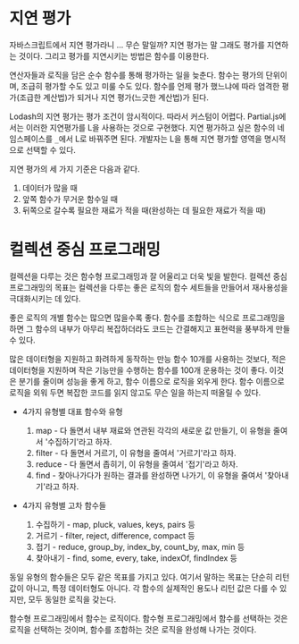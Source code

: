 # 지연 평가

자바스크립트에서 지연 평가라니 ... 무슨 말일까?
지연 평가는 말 그래도 평가를 지연하는 것이다. 그리고 평가를 지연시키는 방법은 함수를 이용한다.

연산자들과 로직을 담은 순수 함수를 통해 평가하는 일을 늦춘다. 함수는 평가의 단위이며, 조급히 평가할 수도 있고 미룰 수도 있다. 함수를 언제 평가 했느냐에 따라 엄격한 평가(조급한 계산법)가 되거나 지연 평가(느긋한 계산법)가 된다.

Lodash의 지연 평가는 평가 조건이 암시적이다.
따라서 커스텀이 어렵다.
Partial.js에서는 이러한 지연평가를 L을 사용하는 것으로 구현했다.
지연 평가하고 싶은 함수의 네임스페이스를 `_`에서 L로 바꿔주면 된다.
개발자는 L을 통해 지연 평가할 영역을 명시적으로 선택할 수 있다.

지연 평가의 세 가지 기준은 다음과 같다.
1. 데이터가 많을 때
2. 앞쪽 함수가 무거운 함수일 때
3. 뒤쪽으로 갈수록 필요한 재료가 적을 때(완성하는 데 필요한 재료가 적을 때)

# 컬렉션 중심 프로그래밍

컬렉션을 다루는 것은 함수형 프로그래밍과 잘 어울리고 더욱 빛을 발한다.
컬렉션 중심 프로그래밍의 목표는 컬렉션을 다루는 좋은 로직의 함수 세트들을 만들어서 재사용성을 극대화시키는 데 있다.

좋은 로직의 개별 함수는 많으면 많을수록 좋다. 함수를 조합하는 식으로 프로그래밍을 하면 그 함수의 내부가 아무리 복잡하더라도 코드는 간결해지고 표현력을 풍부하게 만들 수 있다.

많은 데이터형을 지원하고 화려하게 동작하는 만능 함수 10개를 사용하는 것보다, 적은 데이터형을 지원하며 작은 기능만을 수행하는 함수를 100개 운용하는 것이 좋다. 이것은 분기를 줄이며 성능을 좋게 하고, 함수 이름으로 로직을 외우게 한다. 함수 이름으로 로직을 외워 두면 복잡한 코드를 읽지 않고도 무슨 일을 하는지 떠올릴 수 있다.

- 4가지 유형별 대표 함수와 유형
	1. map - 다 돌면서 내부 재료와 연관된 각각의 새로운 값 만들기, 이 유형을 줄여서 '수집하기'라고 하자.
	2. filter - 다 돌면서 거르기, 이 유형을 줄여서 '거르기'라고 하자.
	3. reduce - 다 돌면서 좁히기, 이 유형을 줄여서 '접기'라고 하자.
	4. find - 찾아나가다가 원하는 결과를 완성하면 나가기, 이 유형을 줄여서 '찾아내기'라고 하자.

- 4가지 유형별 고차 함수들
	1. 수집하기 - map, pluck, values, keys, pairs 등
	2. 거르기 - filter, reject, difference, compact 등
	3. 접기 - reduce, group_by, index_by, count_by, max, min 등
	4. 찾아내기 - find, some, every, take, indexOf, findIndex 등



동일 유형의 함수들은 모두 같은 목표를 가지고 있다. 여기서 말하는 목표는 단순히 리턴값이 아니고, 특정 데이터형도 아니다. 각 함수의 실제적인 용도나 리턴 값은 다를 수 있지만, 모두 동일한 로직을 갖는다. 

함수형 프로그래밍에서 함수는 로직이다. 함수형 프로그래밍에서 함수를 선택하는 것은 로직을 선택하는 것이며, 함수를 조합하는 것은 로직을 완성해 나가는 것이다.


